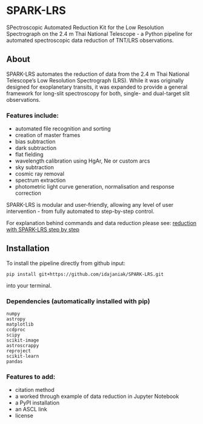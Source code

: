 # SPARK-LRS
SPectroscopic Automated Reduction Kit for the Low Resolution Spectrograph on the 2.4 m Thai National Telescope - a Python pipeline for automated spectroscopic data reduction of TNT/LRS observations.

## About
SPARK-LRS automates the reduction of data from the 2.4 m Thai National Telescope’s Low Resolution Spectrograph (LRS).
While it was originally designed for exoplanetary transits, it was expanded to provide a general framework for long-slit spectroscopy for both, single- and dual-target slit observations.

### Features include: 
- automated file recognition and sorting
- creation of master frames
- bias subtraction
- dark subtraction
- flat fielding
- wavelength calibration using HgAr, Ne or custom arcs
- sky subtraction
- cosmic ray removal
- spectrum extraction
- photometric light curve generation, normalisation and response correction

SPARK-LRS is modular and user-friendly, allowing any level of user intervention - from fully automated to step-by-step control.

For explanation behind commands and data reduction please see: [reduction with SPARK-LRS  step by step](docs/reduction_steps.md)

## Installation
To install the pipeline directly from github input:
```
pip install git+https://github.com/idajaniak/SPARK-LRS.git
```
into your terminal.

### Dependencies (automatically installed with pip)
```
numpy
astropy
matplotlib
ccdproc
scipy
scikit-image
astroscrappy
reproject
scikit-learn
pandas
```

### Features to add:
- citation method
- a worked through example of data reduction in Jupyter Notebook
- a PyPI installation
- an ASCL link
- license
